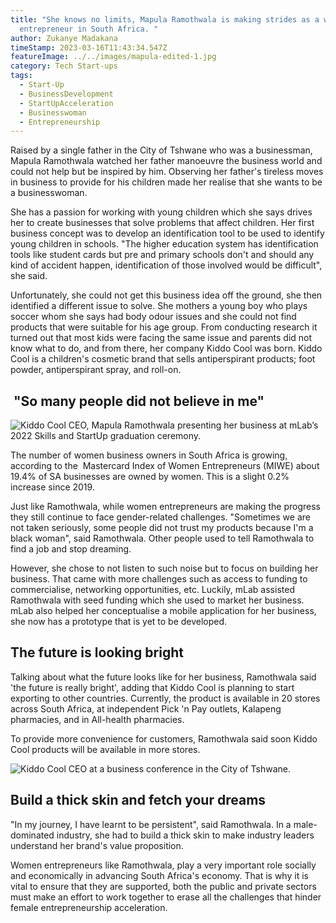 ```yaml
---
title: "She knows no limits, Mapula Ramothwala is making strides as a woman
  entrepreneur in South Africa. "
author: Zukanye Madakana
timeStamp: 2023-03-16T11:43:34.547Z
featureImage: ../../images/mapula-edited-1.jpg
category: Tech Start-ups
tags:
  - Start-Up
  - BusinessDevelopment
  - StartUpAcceleration
  - Businesswoman
  - Entrepreneurship
---
```

Raised by a single father in the City of Tshwane who was a businessman, Mapula Ramothwala watched her father manoeuvre the business world and could not help but be inspired by him. Observing her father's tireless moves in business to provide for his children made her realise that she wants to be a businesswoman. 

She has a passion for working with young children which she says drives her to create businesses that solve problems that affect children. Her first business concept was to develop an identification tool to be used to identify young children in schools. "The higher education system has identification tools like student cards but pre and primary schools don't and should any kind of accident happen, identification of those involved would be difficult", she said. 

Unfortunately, she could not get this business idea off the ground, she then identified a different issue to solve. She mothers a young boy who plays soccer whom she says had body odour issues and she could not find products that were suitable for his age group. From conducting research it turned out that most kids were facing the same issue and parents did not know what to do, and from there, her company Kiddo Cool was born. Kiddo Cool is a children's cosmetic brand that sells antiperspirant products; foot powder, antiperspirant spray, and roll-on.   



##  **"So many people did not believe in me"**

![Kiddo Cool CEO, Mapula Ramothwala presenting her business at mLab’s 2022 Skills and StartUp graduation ceremony. ](../../images/mapula-3.jpg "Kiddo Cool CEO, Mapula Ramothwala presenting her business at mLab’s 2022 Skills and StartUp graduation ceremony. ")



The number of women business owners in South Africa is growing, according to the  Mastercard Index of Women Entrepreneurs (MIWE) about 19.4% of SA businesses are owned by women. This is a slight 0.2% increase since 2019. 

Just like Ramothwala, while women entrepreneurs are making the progress they still continue to face gender-related challenges. "Sometimes we are not taken seriously, some people did not trust my products because I'm a black woman", said Ramothwala. Other people used to tell Ramothwala to find a job and stop dreaming. 

However, she chose to not listen to such noise but to focus on building her business. That came with more challenges such as access to funding to commercialise, networking opportunities, etc. Luckily, mLab assisted Ramothwala with seed funding which she used to market her business. mLab also helped her conceptualise a mobile application for her business, she now has a prototype that is yet to be developed. 

## **The future is looking bright**

Talking about what the future looks like for her business, Ramothwala said 'the future is really bright', adding that Kiddo Cool is planning to start exporting to other countries. Currently, the product is available in 20 stores across South Africa, at independent Pick 'n Pay outlets, Kalapeng pharmacies, and in All-health pharmacies. 

To provide more convenience for customers, Ramothwala said soon Kiddo Cool products will be available in more stores.

![Kiddo Cool CEO at a business conference in the City of Tshwane. ](../../images/mapula-edited-2.jpg "Kiddo Cool CEO at a business conference in the City of Tshwane. ")



## **Build a thick skin and fetch your dreams**

"In my journey, I have learnt to be persistent", said Ramothwala. In a male-dominated industry, she had to build a thick skin to make industry leaders understand her brand's value proposition.



Women entrepreneurs like Ramothwala, play a very important role socially and economically in advancing South Africa's economy. That is why it is vital to ensure that they are supported, both the public and private sectors must make an effort to work together to erase all the challenges that hinder female entrepreneurship acceleration.